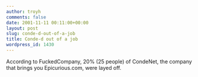 ```yaml
---
author: troyh
comments: false
date: 2001-11-11 00:11:00+00:00
layout: post
slug: conde-d-out-of-a-job
title: Conde-d out of a job
wordpress_id: 1430
---
```


According to FuckedCompany, 20% (25 people) of CondeNet, the company that brings you Epicurious.com, were layed off.
